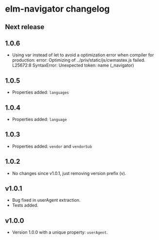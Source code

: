 # elm-navigator changelog

## Next release

## 1.0.6

- Using var instead of let to avoid a optimization error when compiler
  for production: error: Optimizing of ../priv/static/js/cwmastex.js
  failed. L25672:8 SyntaxError: Unexpected token: name (_navigator)

## 1.0.5

- Properties added: `languages`

## 1.0.4

- Properties added: `language`

## 1.0.3

- Properties added: `vendor` and `vendorSub`

## 1.0.2

- No changes since v1.0.1, just removing version prefix (v).

## v1.0.1

- Bug fixed in userAgent extraction.
- Tests added.

## v1.0.0

- Version 1.0.0 with a unique property: `userAgent`.
